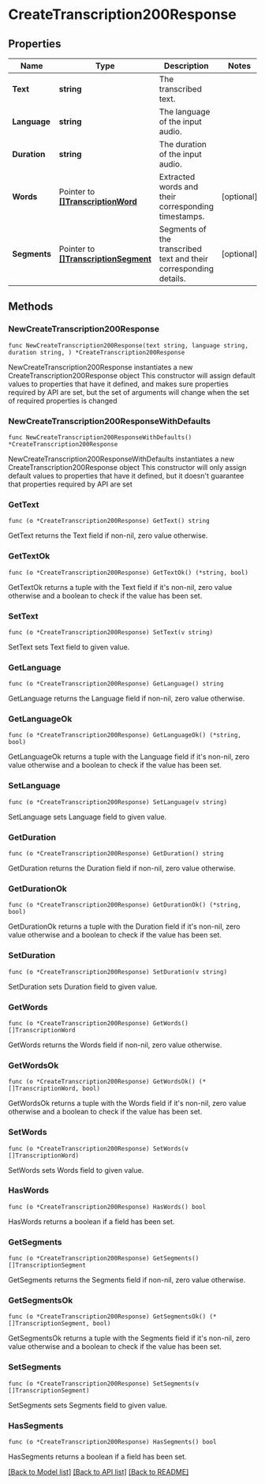 # CreateTranscription200Response

## Properties

Name | Type | Description | Notes
------------ | ------------- | ------------- | -------------
**Text** | **string** | The transcribed text. | 
**Language** | **string** | The language of the input audio. | 
**Duration** | **string** | The duration of the input audio. | 
**Words** | Pointer to [**[]TranscriptionWord**](TranscriptionWord.md) | Extracted words and their corresponding timestamps. | [optional] 
**Segments** | Pointer to [**[]TranscriptionSegment**](TranscriptionSegment.md) | Segments of the transcribed text and their corresponding details. | [optional] 

## Methods

### NewCreateTranscription200Response

`func NewCreateTranscription200Response(text string, language string, duration string, ) *CreateTranscription200Response`

NewCreateTranscription200Response instantiates a new CreateTranscription200Response object
This constructor will assign default values to properties that have it defined,
and makes sure properties required by API are set, but the set of arguments
will change when the set of required properties is changed

### NewCreateTranscription200ResponseWithDefaults

`func NewCreateTranscription200ResponseWithDefaults() *CreateTranscription200Response`

NewCreateTranscription200ResponseWithDefaults instantiates a new CreateTranscription200Response object
This constructor will only assign default values to properties that have it defined,
but it doesn't guarantee that properties required by API are set

### GetText

`func (o *CreateTranscription200Response) GetText() string`

GetText returns the Text field if non-nil, zero value otherwise.

### GetTextOk

`func (o *CreateTranscription200Response) GetTextOk() (*string, bool)`

GetTextOk returns a tuple with the Text field if it's non-nil, zero value otherwise
and a boolean to check if the value has been set.

### SetText

`func (o *CreateTranscription200Response) SetText(v string)`

SetText sets Text field to given value.


### GetLanguage

`func (o *CreateTranscription200Response) GetLanguage() string`

GetLanguage returns the Language field if non-nil, zero value otherwise.

### GetLanguageOk

`func (o *CreateTranscription200Response) GetLanguageOk() (*string, bool)`

GetLanguageOk returns a tuple with the Language field if it's non-nil, zero value otherwise
and a boolean to check if the value has been set.

### SetLanguage

`func (o *CreateTranscription200Response) SetLanguage(v string)`

SetLanguage sets Language field to given value.


### GetDuration

`func (o *CreateTranscription200Response) GetDuration() string`

GetDuration returns the Duration field if non-nil, zero value otherwise.

### GetDurationOk

`func (o *CreateTranscription200Response) GetDurationOk() (*string, bool)`

GetDurationOk returns a tuple with the Duration field if it's non-nil, zero value otherwise
and a boolean to check if the value has been set.

### SetDuration

`func (o *CreateTranscription200Response) SetDuration(v string)`

SetDuration sets Duration field to given value.


### GetWords

`func (o *CreateTranscription200Response) GetWords() []TranscriptionWord`

GetWords returns the Words field if non-nil, zero value otherwise.

### GetWordsOk

`func (o *CreateTranscription200Response) GetWordsOk() (*[]TranscriptionWord, bool)`

GetWordsOk returns a tuple with the Words field if it's non-nil, zero value otherwise
and a boolean to check if the value has been set.

### SetWords

`func (o *CreateTranscription200Response) SetWords(v []TranscriptionWord)`

SetWords sets Words field to given value.

### HasWords

`func (o *CreateTranscription200Response) HasWords() bool`

HasWords returns a boolean if a field has been set.

### GetSegments

`func (o *CreateTranscription200Response) GetSegments() []TranscriptionSegment`

GetSegments returns the Segments field if non-nil, zero value otherwise.

### GetSegmentsOk

`func (o *CreateTranscription200Response) GetSegmentsOk() (*[]TranscriptionSegment, bool)`

GetSegmentsOk returns a tuple with the Segments field if it's non-nil, zero value otherwise
and a boolean to check if the value has been set.

### SetSegments

`func (o *CreateTranscription200Response) SetSegments(v []TranscriptionSegment)`

SetSegments sets Segments field to given value.

### HasSegments

`func (o *CreateTranscription200Response) HasSegments() bool`

HasSegments returns a boolean if a field has been set.


[[Back to Model list]](../README.md#documentation-for-models) [[Back to API list]](../README.md#documentation-for-api-endpoints) [[Back to README]](../README.md)


